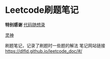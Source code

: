 # Leetcode刷题笔记

**特别感谢**
<a href="https://www.programmercarl.com/">代码随想录</a>

[灵神](https://space.bilibili.com/206214)

刷题笔记，记录了刷题时一些题的解法
笔记网站链接   https://dlfld.github.io/leetcode_doc/#/

